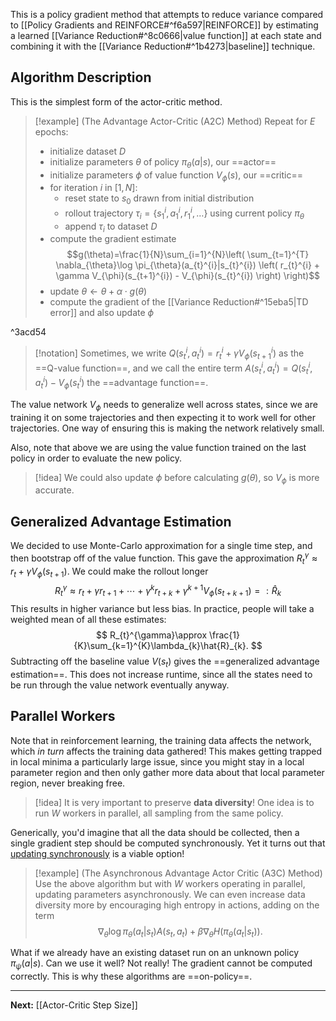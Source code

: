 This is a policy gradient method that attempts to reduce variance compared to [[Policy Gradients and REINFORCE#^f6a597|REINFORCE]] by estimating a learned [[Variance Reduction#^8c0666|value function]] at each state and combining it with the [[Variance Reduction#^1b4273|baseline]] technique.

## Algorithm Description

This is the simplest form of the actor-critic method.

> [!example] (The Advantage Actor-Critic (A2C) Method)
> Repeat for $E$ epochs:
> * initialize dataset $D$
> * initialize parameters $\theta$ of policy $\pi_{\theta}(a|s)$, our ==actor==
> * initialize parameters $\phi$ of value function $V_{\phi}(s)$, our ==critic==
> * for iteration $i$ in $[1,N]$:
> 	* reset state to $s_{0}$ drawn from initial distribution
> 	* rollout trajectory $\tau_{i}=\{ s_{1}^{i},a_{1}^{i},r_{1}^{i},\dots \}$ using current policy $\pi_{\theta}$
> 	* append $\tau_{i}$ to dataset $D$
> *  compute the gradient estimate $$g(\theta)=\frac{1}{N}\sum_{i=1}^{N}\left( \sum_{t=1}^{T} \nabla_{\theta}\log \pi_{\theta}(a_{t}^{i}|s_{t}^{i}) \left( r_{t}^{i} + \gamma V_{\phi}(s_{t+1}^{i}) - V_{\phi}(s_{t}^{i}) \right) \right)$$
> * update $\theta \leftarrow \theta+\alpha \cdot g(\theta)$
> * compute the gradient of the [[Variance Reduction#^15eba5|TD error]] and also update $\phi$ 

^3acd54

> [!notation]
> Sometimes, we write $Q(s_{t}^{i},a_{t}^{i})=r_{t}^{i}+\gamma V_{\phi}(s_{t+1}^{i})$ as the ==Q-value function==, and we call the entire term $A(s_{t}^{i},a_{t}^{i})=Q(s_{t}^{i},a_{t}^{i})-V_{\phi}(s_{t}^{i})$ the ==advantage function==. 

The value network $V_{\phi}$ needs to generalize well across states, since we are training it on some trajectories and then expecting it to work well for other trajectories. One way of ensuring this is making the network relatively small.

Also, note that above we are using the value function trained on the last policy in order to evaluate the new policy.

> [!idea]
> We could also update $\phi$ before calculating $g(\theta)$, so $V_{\phi}$ is more accurate.

## Generalized Advantage Estimation

We decided to use Monte-Carlo approximation for a single time step, and then bootstrap off of the value function. This gave the approximation $R_{t}^{\gamma}\approx r_{t}+\gamma V_{\phi}(s_{t+1})$. We could make the rollout longer
$$
R_{t}^{\gamma}\approx r_{t}+\gamma r_{t+1}+\cdots+\gamma^{k}r_{t+k}+\gamma^{k+1}V_{\phi}(s_{t+k+1})=:\hat{R}_{k}
$$
This results in higher variance but less bias. In practice, people will take a weighted mean of all these estimates:
$$
R_{t}^{\gamma}\approx \frac{1}{K}\sum_{k=1}^{K}\lambda_{k}\hat{R}_{k}.
$$
Subtracting off the baseline value $V(s_{t})$ gives the ==generalized advantage estimation==. This does not increase runtime, since all the states need to be run through the value network eventually anyway.

## Parallel Workers

Note that in reinforcement learning, the training data affects the network, which *in turn* affects the training data gathered! This makes getting trapped in local minima a particularly large issue, since you might stay in a local parameter region and then only gather more data about that local parameter region, never breaking free.

> [!idea]
> It is very important to preserve **data diversity**! One idea is to run $W$ workers in parallel, all sampling from the same policy.

Generically, you'd imagine that all the data should be collected, then a single gradient step should be computed synchronously. Yet it turns out that [updating synchronously](https://arxiv.org/pdf/1106.5730.pdf) is a viable option!

> [!example] (The Asynchronous Advantage Actor Critic (A3C) Method)
> Use the above algorithm but with $W$ workers operating in parallel, updating parameters asynchronously. We can even increase data diversity more by encouraging high entropy in actions, adding on the term
> $$
> \nabla_{\theta}\log \pi_{\theta}(a_{t}|s_{t})A(s_{t},a_{t})
> +\beta \nabla_{\theta}H(\pi_{\theta}(a_{t}|s_{t})).
> $$
>

What if we already have an existing dataset run on an unknown policy $\pi_{\psi}(a|s)$. Can we use it well? Not really! The gradient cannot be computed correctly. This is why these algorithms are ==on-policy==. 

---

**Next:** [[Actor-Critic Step Size]]
